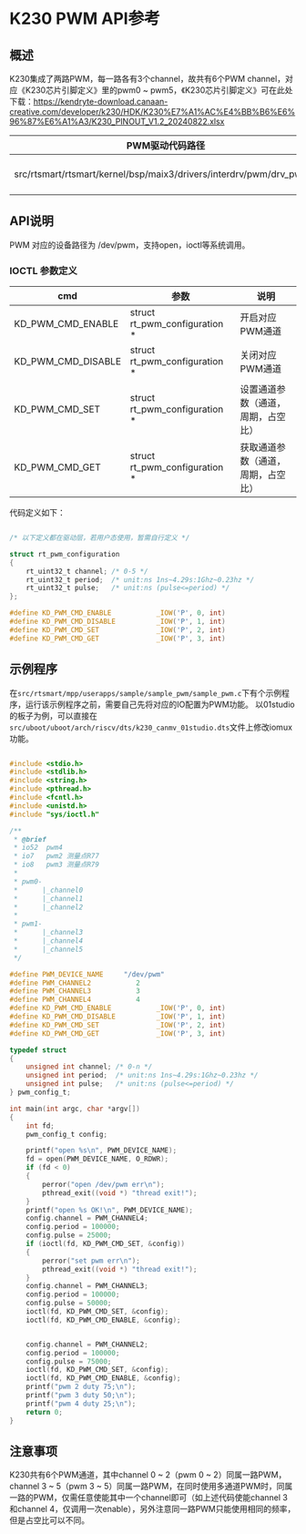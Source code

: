 
# K230 PWM API参考

## 概述

K230集成了两路PWM，每一路各有3个channel，故共有6个PWM channel，对应《K230芯片引脚定义》里的pwm0 ~ pwm5，《K230芯片引脚定义》可在此处下载：<https://kendryte-download.canaan-creative.com/developer/k230/HDK/K230%E7%A1%AC%E4%BB%B6%E6%96%87%E6%A1%A3/K230_PINOUT_V1.2_20240822.xlsx>

| PWM驱动代码路径                                                                            | 说明          |
| -------------------------------------------------------------------------------------------| --------------|
| src/rtsmart/rtsmart/kernel/bsp/maix3/drivers/interdrv/pwm/drv_pwm.c  | K230 PWM驱动 |

## API说明

PWM 对应的设备路径为 /dev/pwm，支持open，ioctl等系统调用。

### IOCTL 参数定义

| cmd                       | 参数                          | 说明                 |
| --------------------------| ------------------------------| -------------------- |
| KD_PWM_CMD_ENABLE         | struct rt_pwm_configuration * | 开启对应PWM通道      |
| KD_PWM_CMD_DISABLE        | struct rt_pwm_configuration * | 关闭对应PWM通道      |
| KD_PWM_CMD_SET            | struct rt_pwm_configuration * | 设置通道参数（通道，周期，占空比） |
| KD_PWM_CMD_GET            | struct rt_pwm_configuration * | 获取通道参数（通道，周期，占空比） |

代码定义如下：

```c

/* 以下定义都在驱动层，若用户态使用，暂需自行定义 */

struct rt_pwm_configuration
{
    rt_uint32_t channel; /* 0-5 */
    rt_uint32_t period;  /* unit:ns 1ns~4.29s:1Ghz~0.23hz */
    rt_uint32_t pulse;   /* unit:ns (pulse<=period) */
};

#define KD_PWM_CMD_ENABLE           _IOW('P', 0, int)
#define KD_PWM_CMD_DISABLE          _IOW('P', 1, int)
#define KD_PWM_CMD_SET              _IOW('P', 2, int)
#define KD_PWM_CMD_GET              _IOW('P', 3, int)

```

## 示例程序

在`src/rtsmart/mpp/userapps/sample/sample_pwm/sample_pwm.c`下有个示例程序，运行该示例程序之前，需要自己先将对应的IO配置为PWM功能。
以01studio的板子为例，可以直接在`src/uboot/uboot/arch/riscv/dts/k230_canmv_01studio.dts`文件上修改iomux功能。

```c

#include <stdio.h>
#include <stdlib.h>
#include <string.h>
#include <pthread.h>
#include <fcntl.h>
#include <unistd.h>
#include "sys/ioctl.h"

/**
 * @brief
 * io52  pwm4
 * io7   pwm2 测量点R77
 * io8   pwm3 测量点R79
 *
 * pwm0-
 *      |_channel0
 *      |_channel1
 *      |_channel2
 *
 * pwm1-
 *      |_channel3
 *      |_channel4
 *      |_channel5
 */

#define PWM_DEVICE_NAME     "/dev/pwm"
#define PWM_CHANNEL2           2
#define PWM_CHANNEL3           3
#define PWM_CHANNEL4           4
#define KD_PWM_CMD_ENABLE           _IOW('P', 0, int)
#define KD_PWM_CMD_DISABLE          _IOW('P', 1, int)
#define KD_PWM_CMD_SET              _IOW('P', 2, int)
#define KD_PWM_CMD_GET              _IOW('P', 3, int)

typedef struct
{
    unsigned int channel; /* 0-n */
    unsigned int period;  /* unit:ns 1ns~4.29s:1Ghz~0.23hz */
    unsigned int pulse;   /* unit:ns (pulse<=period) */
} pwm_config_t;

int main(int argc, char *argv[])
{
    int fd;
    pwm_config_t config;

    printf("open %s\n", PWM_DEVICE_NAME);
    fd = open(PWM_DEVICE_NAME, O_RDWR);
    if (fd < 0)
    {
        perror("open /dev/pwm err\n");
        pthread_exit((void *) "thread exit!");
    }
    printf("open %s OK!\n", PWM_DEVICE_NAME);
    config.channel = PWM_CHANNEL4;
    config.period = 100000;
    config.pulse = 25000;
    if (ioctl(fd, KD_PWM_CMD_SET, &config))
    {
        perror("set pwm err\n");
        pthread_exit((void *) "thread exit!");
    }
    config.channel = PWM_CHANNEL3;
    config.period = 100000;
    config.pulse = 50000;
    ioctl(fd, KD_PWM_CMD_SET, &config);
    ioctl(fd, KD_PWM_CMD_ENABLE, &config);


    config.channel = PWM_CHANNEL2;
    config.period = 100000;
    config.pulse = 75000;
    ioctl(fd, KD_PWM_CMD_SET, &config);
    ioctl(fd, KD_PWM_CMD_ENABLE, &config);
    printf("pwm 2 duty 75;\n");
    printf("pwm 3 duty 50;\n");
    printf("pwm 4 duty 25;\n");
    return 0;
}
```

## 注意事项

K230共有6个PWM通道，其中channel 0 ~ 2（pwm 0 ~ 2）同属一路PWM，channel 3 ~ 5（pwm 3 ~ 5）同属一路PWM，在同时使用多通道PWM时，同属一路的PWM，仅需任意使能其中一个channel即可（如上述代码使能channel 3 和channel 4，仅调用一次enable），另外注意同一路PWM只能使用相同的频率，但是占空比可以不同。
